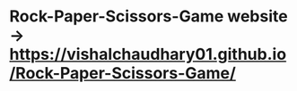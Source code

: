 # Rock-Paper-Scissors-Game website ->  https://vishalchaudhary01.github.io/Rock-Paper-Scissors-Game/
